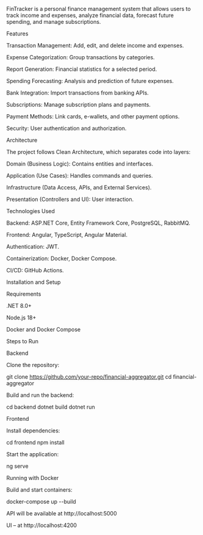 FinTracker is a personal finance management system that allows users to track income and expenses, analyze financial data, forecast future spending, and manage subscriptions.

Features

Transaction Management: Add, edit, and delete income and expenses.

Expense Categorization: Group transactions by categories.

Report Generation: Financial statistics for a selected period.

Spending Forecasting: Analysis and prediction of future expenses.

Bank Integration: Import transactions from banking APIs.

Subscriptions: Manage subscription plans and payments.

Payment Methods: Link cards, e-wallets, and other payment options.

Security: User authentication and authorization.

Architecture

The project follows Clean Architecture, which separates code into layers:

Domain (Business Logic): Contains entities and interfaces.

Application (Use Cases): Handles commands and queries.

Infrastructure (Data Access, APIs, and External Services).

Presentation (Controllers and UI): User interaction.

Technologies Used

Backend: ASP.NET Core, Entity Framework Core, PostgreSQL, RabbitMQ.

Frontend: Angular, TypeScript, Angular Material.

Authentication: JWT.

Containerization: Docker, Docker Compose.

CI/CD: GitHub Actions.

Installation and Setup

Requirements

.NET 8.0+

Node.js 18+

Docker and Docker Compose

Steps to Run

Backend

Clone the repository:

git clone https://github.com/your-repo/financial-aggregator.git
cd financial-aggregator

Build and run the backend:

cd backend
dotnet build
dotnet run

Frontend

Install dependencies:

cd frontend
npm install

Start the application:

ng serve

Running with Docker

Build and start containers:

docker-compose up --build

API will be available at http://localhost:5000

UI – at http://localhost:4200
